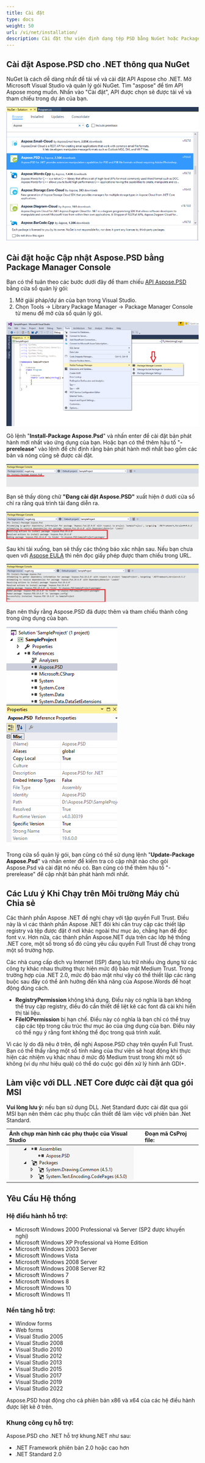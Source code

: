 ```yaml
---
title: Cài đặt
type: docs
weight: 50
url: /vi/net/installation/
description: Cài đặt thư viện định dạng tệp PSD bằng NuGet hoặc Package Manager Console.
---
```


## **Cài đặt Aspose.PSD cho .NET thông qua NuGet**
NuGet là cách dễ dàng nhất để tải về và cài đặt API Aspose cho .NET. Mở Microsoft Visual Studio và quản lý gói NuGet. Tìm "aspose" để tìm API Aspose mong muốn. Nhấn vào "Cài đặt", API được chọn sẽ được tải về và tham chiếu trong dự án của bạn.

![todo:image_alt_text](installation_1.png)

## **Cài đặt hoặc Cập nhật Aspose.PSD bằng Package Manager Console**
Bạn có thể tuân theo các bước dưới đây để tham chiếu [API Aspose.PSD](https://www.nuget.org/packages/Aspose.psd/) bằng cửa sổ quản lý gói:

1. Mở giải pháp/dự án của bạn trong Visual Studio.
1. Chọn Tools -> Library Package Manager -> Package Manager Console từ menu để mở cửa sổ quản lý gói.

![todo:image_alt_text](installation_2.png)

Gõ lệnh "**Install-Package Aspose.Psd**" và nhấn enter để cài đặt bản phát hành mới nhất vào ứng dụng của bạn. Hoặc bạn có thể thêm hậu tố "**-prerelease**" vào lệnh để chỉ định rằng bản phát hành mới nhất bao gồm các bản vá nóng cũng sẽ được cài đặt.

![todo:image_alt_text](installation_3.png)

Bạn sẽ thấy dòng chữ **"Đang cài đặt Aspose.PSD"** xuất hiện ở dưới cửa sổ chỉ ra rằng quá trình tải đang diễn ra.

![todo:image_alt_text](installation_4.png)

Sau khi tải xuống, bạn sẽ thấy các thông báo xác nhận sau. Nếu bạn chưa quen với [Aspose EULA](https://company.aspose.com/legal/eula) thì nên đọc giấy phép được tham chiếu trong URL.

![todo:image_alt_text](installation_5.png)

Bạn nên thấy rằng Aspose.PSD đã được thêm và tham chiếu thành công trong ứng dụng của bạn.

![todo:image_alt_text](installation_6.png)

Trong cửa sổ quản lý gói, bạn cũng có thể sử dụng lệnh "**Update-Package Aspose.Psd**" và nhấn enter để kiểm tra có cập nhật nào cho gói Aspose.Psd và cài đặt nó nếu có. Bạn cũng có thể thêm hậu tố "-prerelease" để cập nhật bản phát hành mới nhất.

## **Các Lưu ý Khi Chạy trên Môi trường Máy chủ Chia sẻ**
Các thành phần Aspose .NET đề nghị chạy với tập quyền Full Trust. Điều này là vì các thành phần Aspose .NET đôi khi cần truy cập các thiết lập registry và tệp được đặt ở nơi khác ngoài thư mục ảo, chẳng hạn để đọc font v.v. Hơn nữa, các thành phần Aspose.NET dựa trên các lớp hệ thống .NET core, một số trong số đó cũng yêu cầu quyền Full Trust để chạy trong một số trường hợp.

Các nhà cung cấp dịch vụ Internet (ISP) đang lưu trữ nhiều ứng dụng từ các công ty khác nhau thường thực hiện mức độ bảo mật Medium Trust. Trong trường hợp của .NET 2.0, mức độ bảo mật như vậy có thể thiết lập các ràng buộc sau đây có thể ảnh hưởng đến khả năng của Aspose.Words để hoạt động đúng cách.

- **RegistryPermission** không khả dụng. Điều này có nghĩa là bạn không thể truy cập registry, điều đó cần thiết để liệt kê các font đã cài khi hiển thị tài liệu.
- **FileIOPermission** bị hạn chế. Điều này có nghĩa là bạn chỉ có thể truy cập các tệp trong cấu trúc thư mục ảo của ứng dụng của bạn. Điều này có thể ngụ ý rằng font không thể đọc trong quá trình xuất.

Vì các lý do đã nêu ở trên, đề nghị Aspose.PSD chạy trên quyền Full Trust. Bạn có thể thấy rằng một số tính năng của thư viện sẽ hoạt động khi thực hiện các nhiệm vụ khác nhau ở mức độ Medium trust trong khi một số không (ví dụ như hiệu quả) có thể do cuộc gọi đến xử lý hình ảnh GDI+.


## **Làm việc với DLL .NET Core được cài đặt qua gói MSI**


**Vui lòng lưu ý:** nếu bạn sử dụng DLL .Net Standard được cài đặt qua gói MSI bạn nên thêm các phụ thuộc cần thiết để làm việc với phiên bản .Net Standard.

|**Ảnh chụp màn hình các phụ thuộc của Visual Studio**|**Đoạn mã CsProj file:**|
| :- | :- |
|![todo:image_alt_text](installation_7.png)|<ItemGroup><p></p><p>`    `<PackageReference Include="System.Drawing.Common" Version="4.5.1" /></p><p>`    `<PackageReference Include="System.Text.Encoding.CodePages" Version="4.5.0" /></p><p></p></ItemGroup>|


## **Yêu Cầu Hệ thống**
### **Hệ điều hành hỗ trợ:**
- Microsoft Windows 2000 Professional và Server (SP2 được khuyến nghị)
- Microsoft Windows XP Professional và Home Edition
- Microsoft Windows 2003 Server
- Microsoft Windows Vista
- Microsoft Windows 2008 Server
- Microsoft Windows 2008 Server R2
- Microsoft Windows 7
- Microsoft Windows 8
- Microsoft Windows 10
- Microsoft Windows 11

### **Nền tảng hỗ trợ:**
- Window forms
- Web forms
- Visual Studio 2005
- Visual Studio 2008
- Visual Studio 2010
- Visual Studio 2012
- Visual Studio 2013
- Visual Studio 2015
- Visual Studio 2017
- Visual Studio 2019
- Visual Studio 2022

Aspose.PSD hoạt động cho cả phiên bản x86 và x64 của các hệ điều hành được liệt kê ở trên.
### **Khung công cụ hỗ trợ:**
Aspose.PSD cho .NET hỗ trợ khung.NET như sau:

- .NET Framework phiên bản 2.0 hoặc cao hơn
- .NET Standard 2.0
